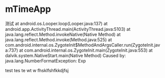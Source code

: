 # mTimeApp
测试
  at android.os.Looper.loop(Looper.java:137)
 at android.app.ActivityThread.main(ActivityThread.java:5103)
 at java.lang.reflect.Method.invokeNative(Native Method)
 at java.lang.reflect.Method.invoke(Method.java:525)
 at com.android.internal.os.ZygoteInit$MethodAndArgsCaller.run(ZygoteInit.java:737)
 at com.android.internal.os.ZygoteInit.main(ZygoteInit.java:553)
 at dalvik.system.NativeStart.main(Native Method)
Caused by: java.lang.NumberFormatException: Exp



test
tes
te
wt
w
fhsklfshfkkdjfsj